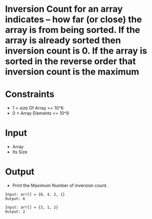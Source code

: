 # Inversion Count for an array indicates – how far (or close) the array is from being sorted. If the array is already sorted then inversion count is 0. If the array is sorted in the reverse order that inversion count is the maximum

# Constraints

- 1 < size Of Array <= 10^6
- 0 < Array Elements <= 10^9

# Input

- Array
- Its Size

# Output

- Print the Maximum Number of inversion count.

```
Input: arr[] = {8, 4, 2, 1}
Output: 6

Input: arr[] = {3, 1, 2}
Output: 2

```

